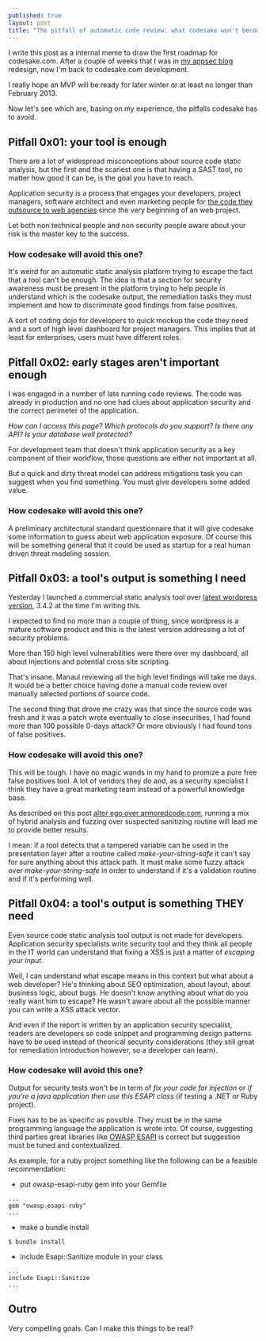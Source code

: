 ```yaml
--- 
published: true
layout: post
title: "The pitfall of automatic code review: what codesake won't become"
---
```


I write this post as a internal meme to draw the first roadmap for
codesake.com. After a couple of weeks that I was in [my appsec blog](http://armoredcode.com) 
redesign, now I'm back to codesake.com development.

I really hope an MVP will be ready for later winter or at least no longer than February 2013.

Now let's see which are, basing on my experience, the pitfalls codesake has to
avoid.

## Pitfall 0x01: your tool is enough

There are a lot of widespread misconceptions about source code static analysis,
but the first and the scariest one is that having a SAST tool, no matter how
good it can be, is the goal you have to reach.

Application security is a process that engages your developers, project managers,
software architect and even marketing people for 
[the code they outsource to web agencies](http://armoredcode.com/blog/are-web-agencies-the-new-security-threats-in-2013/)
since the very beginning of an web project.

Let both non technical people and non security people aware about your risk is the master key to the success.

### How codesake will avoid this one?

It's weird for an automatic static analysis platform trying to escape the fact
that a tool can't be enough. The idea is that a section for security awareness
must be present in the platform trying to help people in understand which is
the codesake output, the remediation tasks they must implement and how to
discriminate good findings from false positives.

A sort of coding dojo for developers to quick mockup the code they need and a
sort of high level dashboard for project managers. This implies that at least
for enterprises, users must have different roles.

## Pitfall 0x02: early stages aren't important enough

I was engaged in a number of late running code reviews. The code was already in
production and no one had clues about application security and the correct
perimeter of the application.

_How can I access this page? Which protocols do you support? Is there any API?
Is your database well protected?_

For development team that doesn't think application security as a key component
of their workflow, those questions are either not important at all. 

But a quick and dirty threat model can address mitigations task you can suggest
when you find something. You must give developers some added value.

### How codesake will avoid this one?

A preliminary architectural standard questionnaire that it will give codesake
some information to guess about web application exposure.
Of course this will be something general that it could be used as startup for a
real human driven threat modeling session.

## Pitfall 0x03: a tool's output is something I need

Yesterday I launched a commercial static analysis tool over 
[latest wordpress version](http://www.wordpress.org), 3.4.2 at the time I'm
writing this.

I expected to find no more than a couple of thing, since wordpress is a mature
software product and this is the latest version addressing a lot of security
problems.

More than 150 high level vulnerabilities were there over my dashboard, all
about injections and potential cross site scripting.

That's insane. Manaul reviewing all the high level findings will take me days.
It would be a better choice having done a manual code review over manually
selected portions of source code.

The second thing that drove me crazy was that since the source code was fresh
and it was a patch wrote eventually to close insecurities, I had found more
than 100 possible 0-days attack? Or more obviously I had found tons of false
positives.

### How codesake will avoid this one?

This will be tough. I have no magic wands in my hand to promize a pure free
false positives tool. A lot of vendors they do and, as a security specialist I
think they have a great marketing team instead of a powerful knowledge base.

As described on this post [alter ego over armoredcode.com](http://armoredcode.com/blog/the-hidden-pitfalls-in-automatic-source-code-review/), 
running a mix of hybrid analysis and fuzzing over suspected sanitizing routine
will lead me to provide better results.

I mean: if a tool detects that a tampered variable can be used in the
presentation layer after a routine called _make-your-string-safe_ it can't say
for sure anything about this attack path. It must make some fuzzy attack over
_make-your-string-safe_ in order to understand if it's a validation routine and
if it's performing well.

## Pitfall 0x04: a tool's output is something THEY need

Even source code static analysis tool output is not made for developers.
Application security specialists write security tool and they think all people
in the IT world can understand that fixing a XSS is just a matter of _escaping your input_.

Well, I can understand what escape means in this context but what about a web developer? 
He's thinking about SEO optimization, about layout, about business logic, about
bugs. He doesn't know anything about what do you really want him to escape? He
wasn't aware about all the possible manner you can write a XSS attack vector. 

And even if the report is written by an application security specialist,
readers are developers so code snippet and programming design patterns have to
be used instead of theorical security considerations (they still great for
remediation introduction however, so a developer can learn).

### How codesake will avoid this one?

Output for security tests won't be in term of _fix your code for injection_ or
_if you're a java application then use this ESAPI class_ (if testing a .NET or
Ruby project).

Fixes has to be as specific as possible. They must be in the same programming
language the application is wrote into.
Of course, suggesting third parties great libraries like 
[OWASP ESAPI](https://www.owasp.org/index.php/Category:OWASP_Enterprise_Security_API)
is correct but suggestion must be tuned and contextualized. 

As example, for a ruby project something like the following can be a feasible
recommendation:

* put owasp-esapi-ruby gem into your Gemfile 

```
...
gem "owasp-esapi-ruby"
...
```

* make a bundle install

```
$ bundle install
```

* include Esapi::Sanitize module in your class

```
...
include Esapi::Sanitize
...
```

## Outro

Very compelling goals. Can I make this things to be real?
